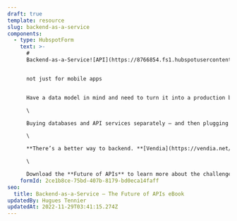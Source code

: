 ```yaml
---
draft: true
template: resource
slug: backend-as-a-service
components:
  - type: HubspotForm
    text: >-
      #
      Backend-as-a-Service![API](https://8766854.fs1.hubspotusercontent-na1.net/hubfs/8766854/Frame%20(2).png)


      not just for mobile apps


      Have a data model in mind and need to turn it into a production business API that you can deploy across departments, regions, clouds, and partners? \

      \

      Buying databases and API services separately – and then plugging them together yourself is costly, error-prone, time-consuming, and requires a team. To make matters worse, the biggest weakness of API services today is that they can’t “remember” anything, which makes managing shared data even more difficult.\

      \

      **There’s a better way to backend. **[Vendia](https://vendia.net/) lets you turn a data model into a production-grade, fault-tolerant, scalable, cloud-hosted Smart API in under 10 minutes – with 100% of your database and file storage needs to be included – for no additional effortt.\

      \

      Download the **Future of APIs** to learn more about the challenges of building modern backends with traditional APIs, and how to overcome them rapidly.
    formId: 2ce1b8ce-75bd-407b-8179-bd0eca14faff
seo:
  title: Backend-as-a-Service – The Future of APIs eBook
updatedBy: Hugues Tennier
updatedAt: 2022-11-29T03:41:15.274Z
---
```


